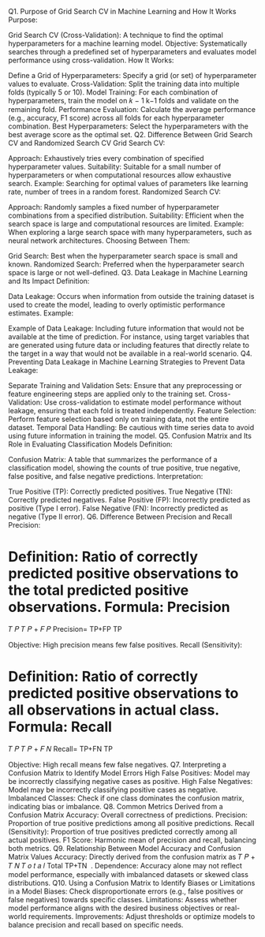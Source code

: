 Q1. Purpose of Grid Search CV in Machine Learning and How It Works
Purpose:

Grid Search CV (Cross-Validation): A technique to find the optimal hyperparameters for a machine learning model.
Objective: Systematically searches through a predefined set of hyperparameters and evaluates model performance using cross-validation.
How It Works:

Define a Grid of Hyperparameters: Specify a grid (or set) of hyperparameter values to evaluate.
Cross-Validation: Split the training data into multiple folds (typically 5 or 10).
Model Training: For each combination of hyperparameters, train the model on 
𝑘
−
1
k−1 folds and validate on the remaining fold.
Performance Evaluation: Calculate the average performance (e.g., accuracy, F1 score) across all folds for each hyperparameter combination.
Best Hyperparameters: Select the hyperparameters with the best average score as the optimal set.
Q2. Difference Between Grid Search CV and Randomized Search CV
Grid Search CV:

Approach: Exhaustively tries every combination of specified hyperparameter values.
Suitability: Suitable for a small number of hyperparameters or when computational resources allow exhaustive search.
Example: Searching for optimal values of parameters like learning rate, number of trees in a random forest.
Randomized Search CV:

Approach: Randomly samples a fixed number of hyperparameter combinations from a specified distribution.
Suitability: Efficient when the search space is large and computational resources are limited.
Example: When exploring a large search space with many hyperparameters, such as neural network architectures.
Choosing Between Them:

Grid Search: Best when the hyperparameter search space is small and known.
Randomized Search: Preferred when the hyperparameter search space is large or not well-defined.
Q3. Data Leakage in Machine Learning and Its Impact
Definition:

Data Leakage: Occurs when information from outside the training dataset is used to create the model, leading to overly optimistic performance estimates.
Example:

Example of Data Leakage: Including future information that would not be available at the time of prediction. For instance, using target variables that are generated using future data or including features that directly relate to the target in a way that would not be available in a real-world scenario.
Q4. Preventing Data Leakage in Machine Learning
Strategies to Prevent Data Leakage:

Separate Training and Validation Sets: Ensure that any preprocessing or feature engineering steps are applied only to the training set.
Cross-Validation: Use cross-validation to estimate model performance without leakage, ensuring that each fold is treated independently.
Feature Selection: Perform feature selection based only on training data, not the entire dataset.
Temporal Data Handling: Be cautious with time series data to avoid using future information in training the model.
Q5. Confusion Matrix and Its Role in Evaluating Classification Models
Definition:

Confusion Matrix: A table that summarizes the performance of a classification model, showing the counts of true positive, true negative, false positive, and false negative predictions.
Interpretation:

True Positive (TP): Correctly predicted positives.
True Negative (TN): Correctly predicted negatives.
False Positive (FP): Incorrectly predicted as positive (Type I error).
False Negative (FN): Incorrectly predicted as negative (Type II error).
Q6. Difference Between Precision and Recall
Precision:

Definition: Ratio of correctly predicted positive observations to the total predicted positive observations.
Formula: 
Precision
=
𝑇
𝑃
𝑇
𝑃
+
𝐹
𝑃
Precision= 
TP+FP
TP
​
 
Objective: High precision means few false positives.
Recall (Sensitivity):

Definition: Ratio of correctly predicted positive observations to all observations in actual class.
Formula: 
Recall
=
𝑇
𝑃
𝑇
𝑃
+
𝐹
𝑁
Recall= 
TP+FN
TP
​
 
Objective: High recall means few false negatives.
Q7. Interpreting a Confusion Matrix to Identify Model Errors
High False Positives: Model may be incorrectly classifying negative cases as positive.
High False Negatives: Model may be incorrectly classifying positive cases as negative.
Imbalanced Classes: Check if one class dominates the confusion matrix, indicating bias or imbalance.
Q8. Common Metrics Derived from a Confusion Matrix
Accuracy: Overall correctness of predictions.
Precision: Proportion of true positive predictions among all positive predictions.
Recall (Sensitivity): Proportion of true positives predicted correctly among all actual positives.
F1 Score: Harmonic mean of precision and recall, balancing both metrics.
Q9. Relationship Between Model Accuracy and Confusion Matrix Values
Accuracy: Directly derived from the confusion matrix as 
𝑇
𝑃
+
𝑇
𝑁
𝑇
𝑜
𝑡
𝑎
𝑙
Total
TP+TN
​
 .
Dependence: Accuracy alone may not reflect model performance, especially with imbalanced datasets or skewed class distributions.
Q10. Using a Confusion Matrix to Identify Biases or Limitations in a Model
Biases: Check disproportionate errors (e.g., false positives or false negatives) towards specific classes.
Limitations: Assess whether model performance aligns with the desired business objectives or real-world requirements.
Improvements: Adjust thresholds or optimize models to balance precision and recall based on specific needs.
